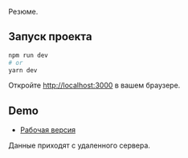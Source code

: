 Резюме.

## Запуск проекта

```bash
npm run dev
# or
yarn dev
```

Откройте [http://localhost:3000](http://localhost:3000) в вашем браузере.

## Demo

- [Рабочая версия](https://resume-paulsamps.vercel.app/)

Данные приходят с удаленного сервера.
